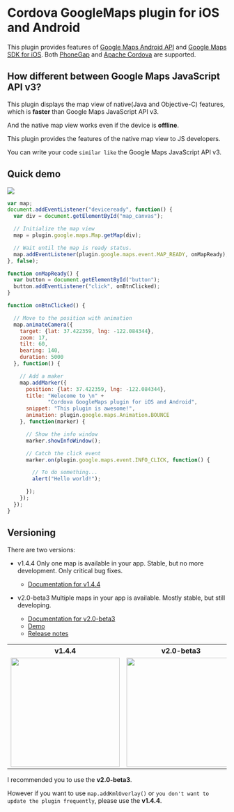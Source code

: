 Cordova GoogleMaps plugin for iOS and Android
==========================

This plugin provides features of [Google Maps Android API](https://developers.google.com/maps/documentation/android/) and [Google Maps SDK for iOS](https://developers.google.com/maps/documentation/ios/).
Both [PhoneGap](http://phonegap.com/) and [Apache Cordova](http://cordova.apache.org/) are supported.

## How different between Google Maps JavaScript API v3?

This plugin displays the map view of native(Java and Objective-C) features, which is **faster** than Google Maps JavaScript API v3.

And the native map view works even if the device is **offline**.

This plugin provides the features of the native map view to JS developers.

You can write your code `similar like` the Google Maps JavaScript API v3.

## Quick demo

![](https://github.com/mapsplugin/cordova-plugin-googlemaps-doc/raw/master/v1.4.0/top/demo.gif)

```js
var map;
document.addEventListener("deviceready", function() {
  var div = document.getElementById("map_canvas");

  // Initialize the map view
  map = plugin.google.maps.Map.getMap(div);

  // Wait until the map is ready status.
  map.addEventListener(plugin.google.maps.event.MAP_READY, onMapReady);
}, false);

function onMapReady() {
  var button = document.getElementById("button");
  button.addEventListener("click", onBtnClicked);
}

function onBtnClicked() {

  // Move to the position with animation
  map.animateCamera({
    target: {lat: 37.422359, lng: -122.084344},
    zoom: 17,
    tilt: 60,
    bearing: 140,
    duration: 5000
  }, function() {

    // Add a maker
    map.addMarker({
      position: {lat: 37.422359, lng: -122.084344},
      title: "Welecome to \n" +
             "Cordova GoogleMaps plugin for iOS and Android",
      snippet: "This plugin is awesome!",
      animation: plugin.google.maps.Animation.BOUNCE
    }, function(marker) {

      // Show the info window
      marker.showInfoWindow();

      // Catch the click event
      marker.on(plugin.google.maps.event.INFO_CLICK, function() {

        // To do something...
        alert("Hello world!");

      });
    });
  });
}
```


## Versioning

There are two versions:

- v1.4.4
  Only one map is available in your app. Stable, but no more development. Only critical bug fixes.
  - [Documentation for v1.4.4](https://github.com/mapsplugin/cordova-plugin-googlemaps-doc/blob/master/v1.4.0/README.md)


- v2.0-beta3
  Multiple maps in your app is available. Mostly stable, but still developing.
  - [Documentation for v2.0-beta3](https://github.com/mapsplugin/cordova-plugin-googlemaps-doc/blob/master/v2.0.0/README.md)
  - [Demo](https://github.com/mapsplugin/v2.0-demo)
  - [Release notes](https://github.com/mapsplugin/cordova-plugin-googlemaps-doc/blob/master/v2.0.0/ReleaseNotes/v2.0-beta3/README.md)

<table>
<tr>
  <th>v1.4.4</th>
  <th>v2.0-beta3</th>
</tr>
<tr>
  <td><img src="https://github.com/mapsplugin/cordova-plugin-googlemaps-doc/raw/master/v1.4.0/top/demo.gif" width="250"></td>
  <td><img src="https://github.com/mapsplugin/cordova-plugin-googlemaps-doc/blob/master/v2.0.0/images/v2demo.gif?raw=true" width="250"></td>
</tr>
</table>

I recommended you to use the **v2.0-beta3**.

However if you want to use `map.addKmlOverlay()` or `you don't want to update the plugin frequently`,
please use the **v1.4.4**.
